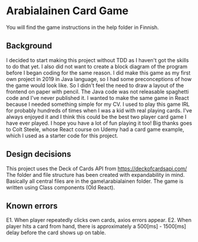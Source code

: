 # Arabialainen Card Game
You will find the game instructions in the help folder in Finnish.

## Background
I decided to start making this project without TDD as I haven't got the skills to do that yet.
I also did not want to create a block diagram of the program before I began coding for the same reason.
I did make this game as my first own project in 2019 in Java language, so I had some preconceptions of how the game would look like. So I didn't feel the need to draw a layout of the frontend on paper with pencil. The Java code was not releasable spaghetti code and I've never published it. I wanted to make the same game in React because I needed something simple for my CV.
I used to play this game IRL for probably hundreds of times when I was a kid with real playing cards. I've always enjoyed it and I think this could be the best two player card game I have ever played. I hope you have a lot of fun playing it too!
Big thanks goes to Colt Steele, whose React course on Udemy had a card game example, which I used as a starter code for this project.

## Design decisions
This project uses the Deck of Cards API from https://deckofcardsapi.com/
The folder and file structure has been created with expandability in mind.
Basically all central files are in the game\arabialainen folder. The game is written using Class components (Old React).

## Known errors
E1. When player repeatedly clicks own cards, axios errors appear.
E2. When player hits a card from hand, there is approximately a 500[ms] - 1500[ms] delay before the card shows up on table.